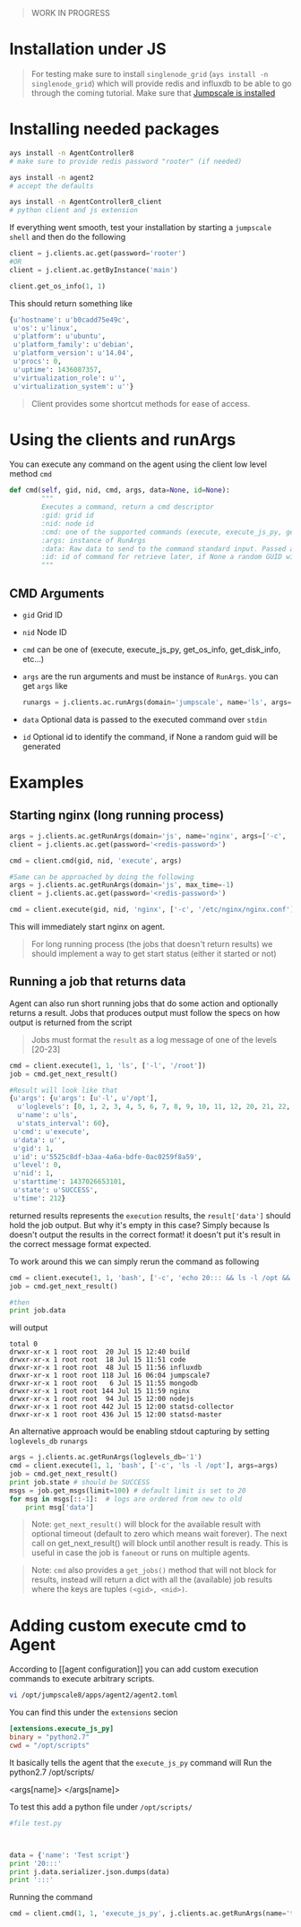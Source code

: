 > WORK IN PROGRESS

# Installation under JS

> For testing make sure to install `singlenode_grid` (`ays install -n singlenode_grid`) which will provide redis and influxdb to be able to go through the coming tutorial. Make sure that [Jumpscale is installed](../../GettingStarted/Install.md)

# Installing needed packages

```bash
ays install -n AgentController8
# make sure to provide redis password "rooter" (if needed)

ays install -n agent2
# accept the defaults

ays install -n AgentController8_client
# python client and js extension
```

If everything went smooth, test your installation by starting a `jumpscale shell` and then do the following

```python
client = j.clients.ac.get(password='rooter')
#OR
client = j.client.ac.getByInstance('main')

client.get_os_info(1, 1)
```

This should return something like

```python
{u'hostname': u'b0cadd75e49c',
 u'os': u'linux',
 u'platform': u'ubuntu',
 u'platform_family': u'debian',
 u'platform_version': u'14.04',
 u'procs': 0,
 u'uptime': 1436087357,
 u'virtualization_role': u'',
 u'virtualization_system': u''}
```

> Client provides some shortcut methods for ease of access.

# Using the clients and runArgs

You can execute any command on the agent using the client low level method `cmd`

```python
def cmd(self, gid, nid, cmd, args, data=None, id=None):
        """
        Executes a command, return a cmd descriptor
        :gid: grid id
        :nid: node id
        :cmd: one of the supported commands (execute, execute_js_py, get_?_info, etc...)
        :args: instance of RunArgs
        :data: Raw data to send to the command standard input. Passed as objecte and will be dumped as json on wire
        :id: id of command for retrieve later, if None a random GUID will be generated.
        """
```

## CMD Arguments

- `gid` Grid ID
- `nid` Node ID
- `cmd` can be one of (execute, execute_js_py, get_os_info, get_disk_info, etc...)
- `args` are the run arguments and must be instance of `RunArgs`. you can get `args` like

  ```python
  runargs = j.clients.ac.runArgs(domain='jumpscale', name='ls', args=['-l', '/opt'])
  ```

- `data` Optional data is passed to the executed command over `stdin`

- `id` Optional id to identify the command, if None a random guid will be generated

# Examples

## Starting nginx (long running process)

```python
args = j.clients.ac.getRunArgs(domain='js', name='nginx', args=['-c', '/etc/nginx/nginx.conf'], max_time=-1)
client = j.clients.ac.get(password='<redis-password>')

cmd = client.cmd(gid, nid, 'execute', args)

#Same can be approached by doing the following
args = j.clients.ac.getRunArgs(domain='js', max_time=-1)
client = j.clients.ac.get(password='<redis-password>')

cmd = client.execute(gid, nid, 'nginx', ['-c', '/etc/nginx/nginx.conf'], args)
```

This will immediately start nginx on agent.

> For long running process (the jobs that doesn't return results) we should implement a way to get start status (either it started or not)

## Running a job that returns data

Agent can also run short running jobs that do some action and optionally returns a result. Jobs that produces output must follow the specs on how output is returned from the script

> Jobs must format the `result` as a log message of one of the levels [20-23]

```python
cmd = client.execute(1, 1, 'ls', ['-l', '/root'])
job = cmd.get_next_result()

#Result will look like that
{u'args': {u'args': [u'-l', u'/opt'],
  u'loglevels': [0, 1, 2, 3, 4, 5, 6, 7, 8, 9, 10, 11, 12, 20, 21, 22, 23, 30],
  u'name': u'ls',
  u'stats_interval': 60},
 u'cmd': u'execute',
 u'data': u'',
 u'gid': 1,
 u'id': u'5525c8df-b3aa-4a6a-bdfe-0ac0259f8a59',
 u'level': 0,
 u'nid': 1,
 u'starttime': 1437026653101,
 u'state': u'SUCCESS',
 u'time': 212}
```

returned results represents the `execution` results, the `result['data']` should hold the job output. But why it's empty in this case? Simply because ls doesn't output the results in the correct format! it doesn't put it's result in the correct message format expected.

To work around this we can simply rerun the command as following

```python
cmd = client.execute(1, 1, 'bash', ['-c', 'echo 20::: && ls -l /opt && echo :::'])
job = cmd.get_next_result()

#then
print job.data
```

will output

```raw
total 0
drwxr-xr-x 1 root root  20 Jul 15 12:40 build
drwxr-xr-x 1 root root  18 Jul 15 11:51 code
drwxr-xr-x 1 root root  48 Jul 15 11:56 influxdb
drwxr-xr-x 1 root root 118 Jul 16 06:04 jumpscale7
drwxr-xr-x 1 root root   6 Jul 15 11:55 mongodb
drwxr-xr-x 1 root root 144 Jul 15 11:59 nginx
drwxr-xr-x 1 root root  94 Jul 15 12:00 nodejs
drwxr-xr-x 1 root root 442 Jul 15 12:00 statsd-collector
drwxr-xr-x 1 root root 436 Jul 15 12:00 statsd-master
```

An alternative approach would be enabling stdout capturing by setting `loglevels_db` `runargs`

```python
args = j.clients.ac.getRunArgs(loglevels_db='1')
cmd = client.execute(1, 1, 'bash', ['-c', 'ls -l /opt'], args=args)
job = cmd.get_next_result()
print job.state # should be SUCCESS
msgs = job.get_msgs(limit=100) # default limit is set to 20
for msg in msgs[::-1]:  # logs are ordered from new to old
    print msg['data']
```

> Note: `get_next_result()` will block for the available result with optional timeout (default to zero which means wait forever). The next call on get_next_result() will block until another result is ready. This is useful in case the job is `faneout` or runs on multiple agents.

> Note: `cmd` also provides a `get_jobs()` method that will not block for results, instead will return a dict with all the (available) job results where the keys are tuples `(<gid>, <nid>)`.

# Adding custom execute cmd to Agent

According to [[agent configuration]] you can add custom execution commands to execute arbitrary scripts.

```bash
vi /opt/jumpscale8/apps/agent2/agent2.toml
```

You can find this under the `extensions` secion

```toml
[extensions.execute_js_py]
binary = "python2.7"
cwd = "/opt/scripts"
```

It basically tells the agent that the `execute_js_py` command will Run the python2.7 /opt/scripts/

<args[name]>
</args[name]>

To test this add a python file under `/opt/scripts/`

```python
#file test.py



data = {'name': 'Test script'}
print '20:::'
print j.data.serializer.json.dumps(data)
print ':::'
```

Running the command

```python
cmd = client.cmd(1, 1, 'execute_js_py', j.clients.ac.getRunArgs(name='test.py'))
```
